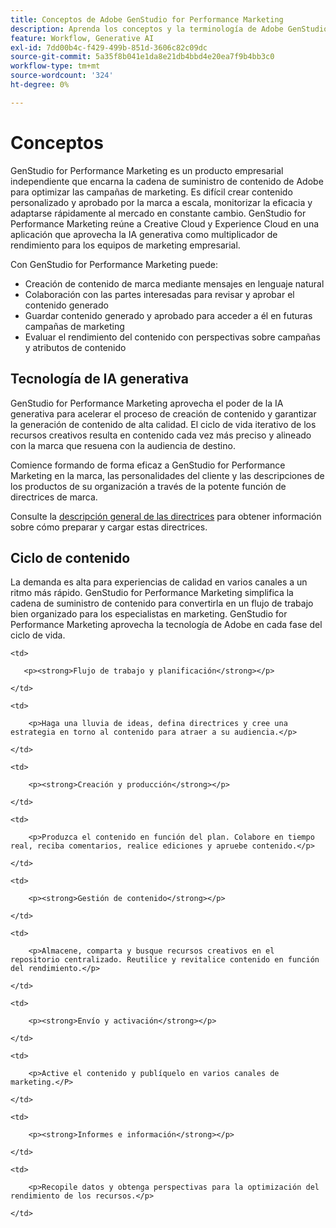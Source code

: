 ```yaml
---
title: Conceptos de Adobe GenStudio for Performance Marketing
description: Aprenda los conceptos y la terminología de Adobe GenStudio for Performance Marketing.
feature: Workflow, Generative AI
exl-id: 7dd00b4c-f429-499b-851d-3606c82c09dc
source-git-commit: 5a35f8b041e1da8e21db4bbd4e20ea7f9b4bb3c0
workflow-type: tm+mt
source-wordcount: '324'
ht-degree: 0%

---
```


# Conceptos 

GenStudio for Performance Marketing es un producto empresarial independiente que encarna la cadena de suministro de contenido de Adobe para optimizar las campañas de marketing. Es difícil crear contenido personalizado y aprobado por la marca a escala, monitorizar la eficacia y adaptarse rápidamente al mercado en constante cambio. GenStudio for Performance Marketing reúne a Creative Cloud y Experience Cloud en una aplicación que aprovecha la IA generativa como multiplicador de rendimiento para los equipos de marketing empresarial.

Con GenStudio for Performance Marketing puede:

- Creación de contenido de marca mediante mensajes en lenguaje natural
- Colaboración con las partes interesadas para revisar y aprobar el contenido generado
- Guardar contenido generado y aprobado para acceder a él en futuras campañas de marketing
- Evaluar el rendimiento del contenido con perspectivas sobre campañas y atributos de contenido

## Tecnología de IA generativa

GenStudio for Performance Marketing aprovecha el poder de la IA generativa para acelerar el proceso de creación de contenido y garantizar la generación de contenido de alta calidad. El ciclo de vida iterativo de los recursos creativos resulta en contenido cada vez más preciso y alineado con la marca que resuena con la audiencia de destino.

Comience formando de forma eficaz a GenStudio for Performance Marketing en la marca, las personalidades del cliente y las descripciones de los productos de su organización a través de la potente función de directrices de marca.

Consulte la [descripción general de las directrices](../user-guide/guidelines/overview.md) para obtener información sobre cómo preparar y cargar estas directrices.

## Ciclo de contenido

La demanda es alta para experiencias de calidad en varios canales a un ritmo más rápido. GenStudio for Performance Marketing simplifica la cadena de suministro de contenido para convertirla en un flujo de trabajo bien organizado para los especialistas en marketing. GenStudio for Performance Marketing aprovecha la tecnología de Adobe en cada fase del ciclo de vida.

<table style="table-layout:auto">

<tr style="border: 0;">

    <td>

       <p><strong>Flujo de trabajo y planificación</strong></p>

    </td>

    <td>

        <p>Haga una lluvia de ideas, defina directrices y cree una estrategia en torno al contenido para atraer a su audiencia.</p>

    </td>

</tr>

<tr style="border: 0;">

    <td>

        <p><strong>Creación y producción</strong></p>

    </td>

    <td>

        <p>Produzca el contenido en función del plan. Colabore en tiempo real, reciba comentarios, realice ediciones y apruebe contenido.</p>

    </td>

</tr>

<tr style="border: 0;">

    <td>

        <p><strong>Gestión de contenido</strong></p>

    </td>

    <td>

        <p>Almacene, comparta y busque recursos creativos en el repositorio centralizado. Reutilice y revitalice contenido en función del rendimiento.</p>

    </td>

</tr>

<tr style="border: 0;">

    <td>

        <p><strong>Envío y activación</strong></p>

    </td>

    <td>

        <p>Active el contenido y publíquelo en varios canales de marketing.</P>

    </td>

</tr>

<tr style="border: 0;">

    <td>

        <p><strong>Informes e información</strong></p>

    </td>

    <td>

        <p>Recopile datos y obtenga perspectivas para la optimización del rendimiento de los recursos.</p>

    </td>

</tr>

</table>
